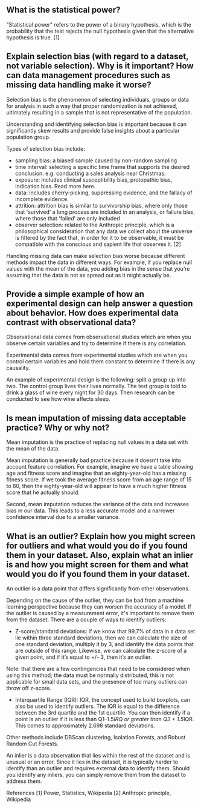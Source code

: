 ## What is the statistical power?

"Statistical power" refers to the power of a binary hypothesis, which is the probability that the test rejects the null hypothesis given that the alternative hypothesis is true. [1]


## Explain selection bias (with regard to a dataset, not variable selection). Why is it important? How can data management procedures such as missing data handling make it worse?

Selection bias is the phenomenon of selecting individuals, groups or data for analysis in such a way that proper randomization is not achieved, ultimately resulting in a sample that is not representative of the population.

Understanding and identifying selection bias is important because it can significantly skew results and provide false insights about a particular population group.

Types of selection bias include:
* sampling bias: a biased sample caused by non-random sampling
* time interval: selecting a specific time frame that supports the desired conclusion. e.g. conducting a sales analysis near Christmas.
* exposure: includes clinical susceptibility bias, protopathic bias, indication bias. Read more here.
* data: includes cherry-picking, suppressing evidence, and the fallacy of incomplete evidence.
* attrition: attrition bias is similar to survivorship bias, where only those that 'survived' a long process are included in an analysis, or failure bias, where those that 'failed' are only included
* observer selection: related to the Anthropic principle, which is a philosophical consideration that any data we collect about the universe is filtered by the fact that, in order for it to be observable, it must be compatible with the conscious and sapient life that observes it. [2]

Handling missing data can make selection bias worse because different methods impact the data in different ways. For example, if you replace null values with the mean of the data, you adding bias in the sense that you’re assuming that the data is not as spread out as it might actually be.

## Provide a simple example of how an experimental design can help answer a question about behavior. How does experimental data contrast with observational data?

Observational data comes from observational studies which are when you observe certain variables and try to determine if there is any correlation.

Experimental data comes from experimental studies which are when you control certain variables and hold them constant to determine if there is any causality.

An example of experimental design is the following: split a group up into two. The control group lives their lives normally. The test group is told to drink a glass of wine every night for 30 days. Then research can be conducted to see how wine affects sleep.

## Is mean imputation of missing data acceptable practice? Why or why not?

Mean imputation is the practice of replacing null values in a data set with the mean of the data.

Mean imputation is generally bad practice because it doesn’t take into account feature correlation. For example, imagine we have a table showing age and fitness score and imagine that an eighty-year-old has a missing fitness score. If we took the average fitness score from an age range of 15 to 80, then the eighty-year-old will appear to have a much higher fitness score that he actually should.

Second, mean imputation reduces the variance of the data and increases bias in our data. This leads to a less accurate model and a narrower confidence interval due to a smaller variance.

## What is an outlier? Explain how you might screen for outliers and what would you do if you found them in your dataset. Also, explain what an inlier is and how you might screen for them and what would you do if you found them in your dataset.

An outlier is a data point that differs significantly from other observations.

Depending on the cause of the outlier, they can be bad from a machine learning perspective because they can worsen the accuracy of a model. If the outlier is caused by a measurement error, it's important to remove them from the dataset. There are a couple of ways to identify outliers:

* Z-score/standard deviations: if we know that 99.7% of data in a data set lie within three standard deviations, then we can calculate the size of one standard deviation, multiply it by 3, and identify the data points that are outside of this range. Likewise, we can calculate the z-score of a given point, and if it’s equal to +/- 3, then it’s an outlier.

Note: that there are a few contingencies that need to be considered when using this method; the data must be normally distributed, this is not applicable for small data sets, and the presence of too many outliers can throw off z-score.

* Interquartile Range (IQR): IQR, the concept used to build boxplots, can also be used to identify outliers. The IQR is equal to the difference between the 3rd quartile and the 1st quartile. You can then identify if a point is an outlier if it is less than Q1–1.5*IRQ or greater than Q3 + 1.5*IQR. This comes to approximately 2.698 standard deviations.

Other methods include DBScan clustering, Isolation Forests, and Robust Random Cut Forests.

An inlier is a data observation that lies within the rest of the dataset and is unusual or an error. Since it lies in the dataset, it is typically harder to identify than an outlier and requires external data to identify them. Should you identify any inliers, you can simply remove them from the dataset to address them.


References
[1] Power, Statistics, Wikipedia
[2] Anthropic principle, Wikipedia